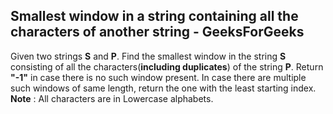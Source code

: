 ## Smallest window in a string containing all the characters of another string - GeeksForGeeks

Given two strings <b>S</b> and <b>P</b>. Find the smallest window in the string <b>S</b> consisting of all the characters(<b>including duplicates</b>) of the string <b>P</b>.  Return <b>"-1"</b> in case there is no such window present. In case there are multiple such windows of same length, return the one with the least starting index.
<b>Note</b> : All characters are in Lowercase alphabets. 